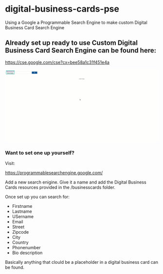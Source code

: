 # digital-business-cards-pse
Using a Google a Programmable  Search Engine to make custom Digital Business Card Search Engine


## Already set up ready to use Custom Digital Business Card Search Engine can be found here:

https://cse.google.com/cse?cx=bee58a1c31f451e4a


![Example search by Firstname](https://github.com/Dutchosintguy/digital-business-cards-pse/blob/main/example/businesscard-cse.gif)





### Want to set one up yourself?

Visit:

https://programmablesearchengine.google.com/

Add a new search enigine. Give it a name and add the Digital Business Cards resources provided in the /businesscards folder.

Once set up you can search for:

- Firstname
- Lastname
- USername
- Email
- Street
- Zipcode
- City
- Country
- Phonenumber 
- Bio description

Basically anything that clould be a placeholder in a digital business card can be found.

